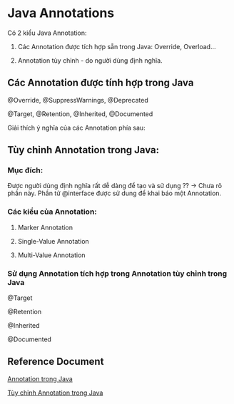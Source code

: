 # Java Annotations

Có 2 kiểu Java Annotation:

1. Các Annotation được tích hợp sẵn trong Java: Override, Overload...

2. Annotation tùy chỉnh - do người dùng định nghĩa.


## Các Annotation được tính hợp trong Java

@Override, @SuppressWarnings, @Deprecated

@Target, @Retention, @Inherited, @Documented

Giải thích ý nghĩa của các Annotation phía sau:

## Tùy chỉnh Annotation trong Java:

### Mục đích:

Được người dùng định nghĩa rất dễ dàng để tạo và sử dụng ?? -> Chưa rõ phần này. Phần tử @interface được sử dung để khai báo một Annotation.

### Các kiểu của Annotation:

1. Marker Annotation


2. Single-Value Annotation


3. Multi-Value Annotation

### Sử dụng Annotation tích hợp trong Annotation tùy chỉnh trong Java

@Target


@Retention


@Inherited


@Documented




## Reference Document

[Annotation trong Java](https://viettuts.vn/java-new-features/annotation-trong-java)

[Tùy chỉnh Annotation trong Java](https://viettuts.vn/java-new-features/tuy-chinh-annotation-trong-java)